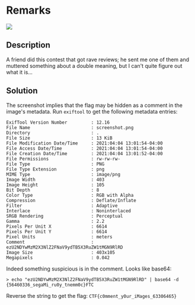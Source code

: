 # Remarks
![](https://img.shields.io/badge/category-forensics-blue)

## Description
A friend did this contest that got rave reviews; he sent me one of them and muttered something about a double meaning, but I can't quite figure out what it is...

## Solution
The screenshot implies that the flag may be hidden as a comment in the image's metadata. Run `exiftool` to get the following metadata entries:
```
ExifTool Version Number         : 12.16
File Name                       : screenshot.png
Directory                       : .
File Size                       : 13 KiB
File Modification Date/Time     : 2021:04:04 13:01:54-04:00
File Access Date/Time           : 2021:04:04 13:01:54-04:00
File Creation Date/Time         : 2021:04:04 13:01:52-04:00
File Permissions                : rw-rw-rw-
File Type                       : PNG
File Type Extension             : png
MIME Type                       : image/png
Image Width                     : 403
Image Height                    : 105
Bit Depth                       : 8
Color Type                      : RGB with Alpha
Compression                     : Deflate/Inflate
Filter                          : Adaptive
Interlace                       : Noninterlaced
SRGB Rendering                  : Perceptual
Gamma                           : 2.2
Pixels Per Unit X               : 6614
Pixels Per Unit Y               : 6614
Pixel Units                     : meters
Comment                         : ezU2NDYwMzM2X3NlZ2FNaV9ydTB5X3RuZW1tMGN9RlRD
Image Size                      : 403x105
Megapixels                      : 0.042
```
Indeed something suspicious is in the comment. Looks like base64: 
```
> echo "ezU2NDYwMzM2X3NlZ2FNaV9ydTB5X3RuZW1tMGN9RlRD" | base64 -d
{56460336_segaMi_ru0y_tnemm0c}FTC
```
Reverse the string to get the flag: `CTF{c0mment_y0ur_iMages_63306465}`
